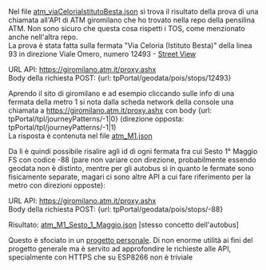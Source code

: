 Nel file [atm_viaCeloriaIstitutoBesta.json](atm_viaCeloriaIstitutoBesta.json) si trova il risultato della prova di una chiamata all'API di ATM giromilano che ho trovato
nella repo della pensilina ATM. Non sono sicuro che questa cosa rispetti i TOS, come menzionato anche nell'altra repo.\
La prova è stata fatta sulla fermata "Via Celoria (Istituto Besta)" della linea 93 in direzione Viale Omero, numero 12493 - [Street View](https://www.google.com/maps/@45.4771774,9.2299794,3a,24.9y,275.32h,85.92t/data=!3m6!1e1!3m4!1srrvyfBm-6PV-0ohOH_GFiA!2e0!7i16384!8i8192)

URL API: https://giromilano.atm.it/proxy.ashx \
Body della richiesta POST: {url: tpPortal/geodata/pois/stops/12493}

Aprendo il sito di giromilano e ad esempio cliccando sulle info di una fermata della metro 1 si nota dalla scheda network della console una chiamata a https://giromilano.atm.it/proxy.ashx con body {url: tpPortal/tpl/journeyPatterns/-1|0} (direzione opposta: tpPortal/tpl/journeyPatterns/-1|1) \
La risposta è contenuta nel file [atm_M1.json](atm_M1.json)

Da lì è quindi possibile risalire agli id di ogni fermata fra cui Sesto 1° Maggio FS con codice -88 (pare non variare con direzione, probabilmente essendo geodata non è distinto, mentre per gli autobus sì in quanto le fermate sono fisicamente separate, magari ci sono altre API a cui fare riferimento per la metro con direzioni opposte):

URL API: https://giromilano.atm.it/proxy.ashx \
Body della richiesta POST: {url: tpPortal/geodata/pois/stops/-88}

Risultato: [atm_M1_Sesto_1_Maggio.json](atm_M1_Sesto_1_Maggio.json) [stesso concetto dell'autobus]

Questo è sfociato in un [progetto personale](https://github.com/busolind/Pensilina-ATM-IoT/blob/main/README.md). Di non enorme utilità ai fini del progetto generale ma è servito ad approfondire le richieste alle API, specialmente con HTTPS che su ESP8266 non è triviale
